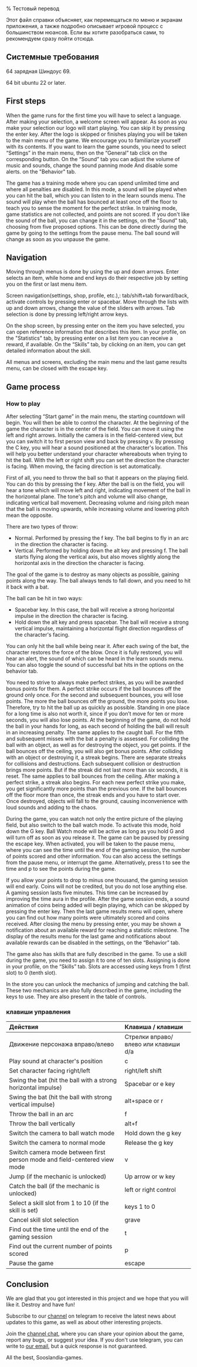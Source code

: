 % Тестовый перевод

Этот файл справки объясняет, как перемещаться по меню и экранам приложения, а
также подробно описывает игровой процесс с большинством нюансов. Если вы хотите
разобраться сами, то рекомендуем сразу пойти отсюда.

## Системные требования

64 зарядная Шиндоус 69.

64 bit ubuntu 22 or later.

## First steps

When the game runs for the first time you will have to select a language. After
making your selection, a welcome screen will appear. As soon as you make your
selection our logo will start playing. You can skip it by pressing the enter
key. After the logo is skipped or finishes playing you will be taken to the main
menu of the game. We encourage you to familiarize yourself with its contents. If
you want to learn the game sounds, you need to select “Settings” in the main
menu, then on the “General” tab click on the corresponding button. On the
“Sound” tab you can adjust the volume of music and sounds, change the sound
panning mode And disable some alerts. on the "Behavior" tab.

The game has a training mode where you can spend unlimited time and where all
penalties are disabled. In this mode, a sound will be played when you can hit
the ball, which you can listen to in the learn sounds menu. The sound will play
when the ball has bounced at least once off the floor to teach you to sense the
moment for the perfect strike. In training mode, game statistics are not
collected, and points are not scored. If you don't like the sound of the ball,
you can change it in the settings, on the "Sound" tab, choosing from five
proposed options. This can be done directly during the game by going to the
settings from the pause menu. The ball sound will change as soon as you unpause
the game.

## Navigation

Moving through menus is done by using the up and down arrows. Enter selects an
item, while home and end keys do their respective job by setting you on the
first or last menu item.

Screen navigation(settings, shop, profile, etc.),: tab/shift+tab forward/back,
activate controls by pressing enter or spacebar. Move through the lists with up
and down arrows, change the value of the sliders with arrows. Tab selection is
done by pressing left/right arrow keys.

On the shop screen, by pressing enter on the item you have selected, you can open
reference information that describes this item. In your profile, on the
"Statistics" tab, by pressing enter on a list item you can receive a reward, if
available. On the “Skills” tab, by clicking on an item, you can get detailed
information about the skill.

All menus and screens, excluding the main menu and the last game results menu,
can be closed with the escape key.

## Game process

### How to play

After selecting “Start game” in the main menu, the starting countdown will begin.
You will then be able to control the character. At the beginning of the game the
character is in the center of the field. You can move it using the left and
right arrows. Initially the camera is in the field-centered view, but you can
switch it to first person view and back by pressing v. By pressing the C key,
you will hear a sound positioned at the character's location. This will help you
better understand your character whereabouts when trying to hit the ball. With
the left or right shift you can set the direction the character is facing. When
moving, the facing direction is set automatically.

First of all, you need to throw the ball so that it appears on the playing field.
You can do this by pressing the f key. After the ball is on the field, you will
hear a tone which will move left and right, indicating movement of the ball in
the horizontal plane. The tone's pitch and volume will also change, indicating
vertical ball movement. Decreasing volume and rising pitch mean that the ball is
moving upwards, while increasing volume and lowering pitch mean the opposite.

There are two types of throw:

+ Normal. Performed by pressing the f key. The ball begins to fly in an arc in
the direction the character is facing.
+ Vertical. Performed by holding down the alt key and pressing f. The ball starts
flying along the vertical axis, but also moves slightly along the horizontal
axis in the direction the character is facing.

The goal of the game is to destroy as many objects as possible, gaining points
along the way. The ball always tends to fall down, and you need to hit it back
with a bat.

The ball can be hit in two ways:

+ Spacebar key. In this case, the ball will receive a strong horizontal impulse
in the direction the character is facing.
+ Hold down the alt key and press spacebar. The ball will receive a strong
vertical impulse, maintaining a horizontal flight direction regardless of the
character's facing.

You can only hit the ball while being near it. After each swing of the bat, the
character restores the force of the blow. Once it is fully restored, you will
hear an alert, the sound of which can be heard in the learn sounds menu. You can
also toggle the sound of successful bat hits in the options on the behavior tab.

You need to strive to always make perfect strikes, as you will be awarded bonus
points for them. A perfect strike occurs if the ball bounces off the ground only
once. For the second and subsequent bounces, you will lose points. The more the
ball bounces off the ground, the more points you lose. Therefore, try to hit the
ball up as quickly as possible. Standing in one place for a long time is also
not worth it, since if you don’t move for ten or more seconds, you will also
lose points. At the beginning of the game, do not hold the ball in your hands
for long, as each second of holding the ball will result in an increasing
penalty. The same applies to the caught ball. For the fifth and subsequent
misses with the bat a penalty is assessed. For colliding the ball with an
object, as well as for destroying the object, you get points. If the ball
bounces off the ceiling, you will also get bonus points. After colliding with an
object or destroying it, a streak begins. There are separate streaks for
collisions and destructions. Each subsequent collision or destruction brings
more points. But if the streak did not last more than six seconds, it is reset.
The same applies to ball bounces from the ceiling. After making a perfect
strike, a streak also begins. For each new perfect strike you make, you get
significantly more points than the previous one. If the ball bounces off the
floor more than once, the streak ends and you have to start over. Once
destroyed, objects will fall to the ground, causing inconvenience with loud
sounds and adding to the chaos.

During the game, you can watch not only the entire picture of the playing field,
but also switch to the ball watch mode. To activate this mode, hold down the G
key. Ball Watch mode will be active as long as you hold G and will turn off as
soon as you release it. The game can be paused by pressing the escape key. When
activated, you will be taken to the pause menu, where you can see the time until
the end of the gaming session, the number of points scored and other
information. You can also access the settings from the pause menu, or interrupt
the game. Alternatively, press t to see the time and p to see the points during
the game.

If you allow your points to drop to minus one thousand, the gaming session will
end early. Coins will not be credited, but you do not lose anything else. A
gaming session lasts five minutes. This time can be increased by improving the
time aura in the profile. After the game session ends, a sound animation of
coins being added will begin playing, which can be skipped by pressing the enter
key. Then the last game results menu will open, where you can find out how many
points were ultimately scored and coins received. After closing the menu by
pressing enter, you may be shown a notification about an available reward for
reaching a statistic milestone. The display of the results menu for the last
game and notifications about available rewards can be disabled in the settings,
on the “Behavior” tab.

The game also has skills that are fully described in the game. To use a skill
during the game, you need to assign it to one of ten slots. Assigning is done in
your profile, on the “Skills” tab. Slots are accessed using keys from 1 (first
slot) to 0 (tenth slot).

In the store you can unlock the mechanics of jumping and catching the ball. These
two mechanics are also fully described in the game, including the keys to use.
They are also present in the table of controls.

### клавиши управления

| Действия | Клавиша / клавиши |
| :-- | :-- |
| Движение персонажа вправо/влево | Стрелки вправо/влево или клавиши d/a |
| Play sound at character's position | c |
| Set character facing right/left | right/left shift |
| Swing the bat (hit the ball with a strong horizontal impulse) | Spacebar or e key |
| Swing the bat (hit the ball with strong vertical impulse) | alt+space or r |
| Throw the ball in an arc | f |
| Throw the ball vertically | alt+f |
| Switch the camera to ball watch mode | Hold down the g key |
| Switch the camera to normal mode | Release the g key |
| Switch camera mode between first person mode and field-centered view mode | v |
| Jump (if the mechanic is unlocked) | Up arrow or w key |
| Catch the ball (if the mechanic is unlocked) | left or right control |
| Select a skill slot from 1 to 10 (if the skill is set) | keys 1 to 0 |
| Cancel skill slot selection | grave |
| Find out the time until the end of the gaming session | t |
| Find out the current number of points scored | p |
| Pause the game | escape |

## Conclusion

We are glad that you got interested in this project and we hope that you will
like it. Destroy and have fun!

Subscribe to our [channel](https://t.me/sooslandia) on telegram to receive the
latest news about updates to this game, as well as about other interesting
projects.

Join the [channel chat](https://t.me/sooslandiadiscussion), where you can share
your opinion about the game, report any bugs, or suggest your idea. If you don't
use telegram, you can write to [our email](mailto://contact@sooslandia.ru), but
a quick response is not guaranteed.

All the best, Sooslandia-games.
